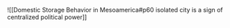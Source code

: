 ![[Domestic Storage Behavior in Mesoamerica#p60 isolated city is a sign of centralized political power]]